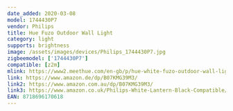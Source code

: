 ```yaml
---
date_added: 2020-03-08
model: 1744430P7
vendor: Philips
title: Hue Fuzo Outdoor Wall Light
category: light
supports: brightness
image: /assets/images/devices/Philips_1744430P7.jpg
zigbeemodel: ['1744430P7']
compatible: [z2m]
mlink: https://www2.meethue.com/en-gb/p/hue-white-fuzo-outdoor-wall-light/1744430P7
link: https://www.amazon.de/dp/B07KMG39M3/
link2: https://www.amazon.com.au/dp/B07KMG39M3/
link3: https://www.amazon.co.uk/Philips-White-Lantern-Black-Compatible/dp/B07KMG39M3/
EAN: 8718696170618
---
```

